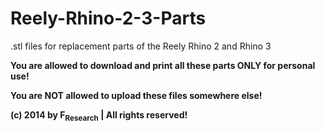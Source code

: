 Reely-Rhino-2-3-Parts
=====================

.stl files for replacement parts of the Reely Rhino 2 and Rhino 3



**You are allowed to download and print all these parts ONLY for personal use!**

**You are NOT allowed to upload these files somewhere else!**

**(c) 2014 by F<sub>Research</sub> | All rights reserved!**


